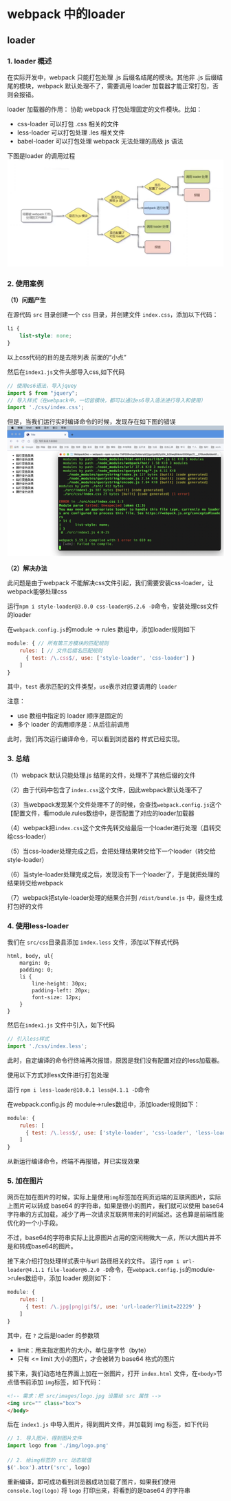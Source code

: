 # webpack 中的loader

## loader
### 1. loader 概述
在实际开发中，webpack 只能打包处理 .js 后缀名结尾的模块。其他非 .js 后缀结尾的模块，webpack 默认处理不了，需要调用 loader 加载器才能正常打包，否则会报错。

loader 加载器的作用： 协助 webpack 打包处理固定的文件模块。比如：

- css-loader 可以打包 .css 相关的文件
- less-loader 可以打包处理 .les 相关文件
- babel-loader 可以打包处理 webpack 无法处理的高级 js 语法

下图是loader 的调用过程
![03-01.png](./img/03-01.png)

### 2. 使用案例

**（1）问题产生**

在源代码 `src` 目录创建一个 `css` 目录，并创建文件 `index.css`，添加以下代码：
```css
li {
	list-style: none;
}
```
以上css代码的目的是去除列表 前面的“小点”

然后在`index1.js`文件头部导入css,如下代码
```javascript
// 使用es6语法，导入jquey
import $ from "jquery";
// 导入样式（在webpack中，一切皆模块，都可以通过es6导入语法进行导入和使用）
import './css/index.css';
```

但是，当我们运行实时编译命令的时候，发现存在如下图的错误
![03-02.png](./img/03-02.png)

**（2）解决办法**

此问题是由于webpack 不能解决css文件引起，我们需要安装css-loader，让 webpack能够处理css

运行`npm i style-loader@3.0.0 css-loader@5.2.6 -D`命令，安装处理css文件的loader

在`webpack.config.js`的module -> rules 数组中，添加loader规则如下
```javascript
module: { // 所有第三方模块的匹配规则
	rules: [ // 文件后缀名匹配规则
	  { test: /\.css$/, use: ['style-loader', 'css-loader'] }
	]
}
```

其中，`test` 表示匹配的文件类型，`use`表示对应要调用的 `loader`

注意：
- use 数组中指定的 loader 顺序是固定的
- 多个 loader 的调用顺序是：从后往前调用

此时，我们再次运行编译命令，可以看到浏览器的 样式已经实现。


### 3. 总结
（1）webpack 默认只能处理.js 结尾的文件，处理不了其他后缀的文件

（2）由于代码中包含了`index.css`这个文件，因此webpack默认处理不了

（3）当webpack发现某个文件处理不了的时候，会查找`webpack.config.js`这个【配置文件，看module.rules数组中，是否配置了对应的loader加载器

（4）webpack把`index.css`这个文件先转交给最后一个loader进行处理（县转交给css-loader）

（5）当css-loader处理完成之后，会把处理结果转交给下一个loader（转交给style-loader）

（6）当style-loader处理完成之后，发现没有下一个loader了，于是就把处理的结果转交给webpack

（7）webpack把style-loader处理的结果合并到 `/dist/bundle.js` 中，最终生成打包好的文件

### 4. 使用less-loader
我们在 `src/css`目录县添加 `index.less` 文件，添加以下样式代码
```stylesheet
html, body, ul{
	margin: 0;
	padding: 0;
	li {
		line-height: 30px;
		padding-left: 20px;
		font-size: 12px;
	}
}
```

然后在`index1.js` 文件中引入，如下代码
```javascript
// 引入less样式
import './css/index.less';
```

此时，自定编译的命令行终端再次报错，原因是我们没有配置对应的less加载器。

使用以下方式对less文件进行打包处理

运行 `npm i less-loader@10.0.1 less@4.1.1 -D`命令

在webpack.config.js 的 module->rules数组中，添加loader规则如下：
```javascript
module: {
	rules: [
	  { test: /\.less$/, use: ['style-loader', 'css-loader', 'less-loader'] }
	]
}
```

从新运行编译命令，终端不再报错，并已实现效果


### 5. 加在图片

网页在加在图片的时候，实际上是使用`img`标签加在网页远端的互联网图片，实际上图片可以转成 base64 的字符串，如果是很小的图片，我们就可以使用 base64 字符串的方式加载，减少了再一次请求互联网带来的时间延迟。这也算是前端性能优化的一个小手段。

不过，base64的字符串实际上比原图片占用的空间稍微大一点，所以大图片并不是和转成base64的图片。


接下来介绍打包处理样式表中与url 路径相关的文件。
运行 `npm i url-loader@4.1.1 file-loader@6.2.0 -D`命令，在`webpack.config.js`的module->rules数组中，添加 loader 规则如下：

```javascript
module: {
	rules: [
	  { test: /\.jpg|png|gif$/, use: 'url-loader?limit=22229' }
	]
}
```
其中，在 `?` 之后是loader 的参数项
- limit：用来指定图片的大小，单位是字节（byte）
- 只有 <= limit 大小的图片，才会被转为 base64 格式的图片


接下来，我们动态地在界面上加在一张图片，打开 `index.html` 文件，在`<body>`节点借书前添加 `img`标签，如下代码：
```html
<!-- 需求：把 src/images/logo.jpg 设置给 src 属性 -->
<img src="" class="box">
</body>
```

后在 `index1.js` 中导入图片，得到图片文件，并加载到 img 标签，如下代码
```javascript
// 1. 导入图片，得到图片文件
import logo from './img/logo.png'

// 2. 给img标签的 src 动态赋值
$('.box').attr('src', logo)
```

重新编译，即可成功看到浏览器成功加载了图片，如果我们使用 `console.log(logo)` 将 `logo` 打印出来，将看到的是base64 的字符串












